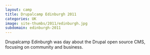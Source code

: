 ```yaml
---
layout: camp
title: Drupalcamp Edinburgh 2011
categories: UK
image: site-thumbs/2011/edinburgh.jpg
subdomain: edinburgh-2011
---
```

Drupalcamp Edinburgh was day about the Drupal open source CMS, focusing on community and business.